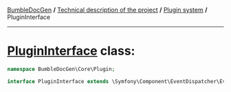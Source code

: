<!-- {% raw %} -->
<embed> <a href="/docs/README.md">BumbleDocGen</a> <b>/</b> <a href="/docs/tech/readme.md">Technical description of the project</a> <b>/</b> <a href="/docs/tech/4.pluginSystem/readme.md">Plugin system</a> <b>/</b> PluginInterface<hr> </embed>

<h1>
    <a href="https://github.com/bumble-tech/bumble-doc-gen/blob/master/src/Core/Plugin/PluginInterface.php#L9">PluginInterface</a> class:
</h1>





```php
namespace BumbleDocGen\Core\Plugin;

interface PluginInterface extends \Symfony\Component\EventDispatcher\EventSubscriberInterface
```

















<!-- {% endraw %} -->